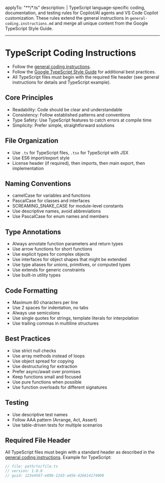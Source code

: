 <!-- file: .github/instructions/typescript.instructions.md -->
<!-- version: 1.1.0 -->
<!-- guid: 8f4a3c5d-6e7b-5d9f-0a1b-2c3d4e5f6a7b -->
<!-- DO NOT EDIT: This file is managed centrally in ghcommon repository -->
<!-- To update: Create an issue/PR in jdfalk/ghcommon -->


applyTo: "**/*.ts"
description: |
  TypeScript language-specific coding, documentation, and testing rules for Copilot/AI agents and VS Code Copilot customization. These rules extend the general instructions in `general-coding.instructions.md` and merge all unique content from the Google TypeScript Style Guide.

---

# TypeScript Coding Instructions

- Follow the [general coding instructions](general-coding.instructions.md).
- Follow the
  [Google TypeScript Style Guide](https://google.github.io/styleguide/tsguide.html)
  for additional best practices.
- All TypeScript files must begin with the required file header (see general
  instructions for details and TypeScript example).

## Core Principles

- Readability: Code should be clear and understandable
- Consistency: Follow established patterns and conventions
- Type Safety: Use TypeScript features to catch errors at compile time
- Simplicity: Prefer simple, straightforward solutions

## File Organization

- Use `.ts` for TypeScript files, `.tsx` for TypeScript with JSX
- Use ES6 import/export style
- License header (if required), then imports, then main export, then
  implementation

## Naming Conventions

- camelCase for variables and functions
- PascalCase for classes and interfaces
- SCREAMING_SNAKE_CASE for module-level constants
- Use descriptive names, avoid abbreviations
- Use PascalCase for enum names and members

## Type Annotations

- Always annotate function parameters and return types
- Use arrow functions for short functions
- Use explicit types for complex objects
- Use interfaces for object shapes that might be extended
- Use type aliases for unions, primitives, or computed types
- Use extends for generic constraints
- Use built-in utility types

## Code Formatting

- Maximum 80 characters per line
- Use 2 spaces for indentation, no tabs
- Always use semicolons
- Use single quotes for strings, template literals for interpolation
- Use trailing commas in multiline structures

## Best Practices

- Use strict null checks
- Use array methods instead of loops
- Use object spread for copying
- Use destructuring for extraction
- Prefer async/await over promises
- Keep functions small and focused
- Use pure functions when possible
- Use function overloads for different signatures

## Testing

- Use descriptive test names
- Follow AAA pattern (Arrange, Act, Assert)
- Use table-driven tests for multiple scenarios

## Required File Header

All TypeScript files must begin with a standard header as described in the
[general coding instructions](general-coding.instructions.md). Example for
TypeScript:

```typescript
// file: path/to/file.ts
// version: 1.0.0
// guid: 123e4567-e89b-12d3-a456-426614174000
```

